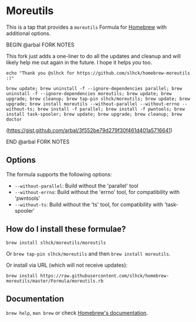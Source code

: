 # Moreutils

This is a tap that provides a `moreutils` Formula for [Homebrew](https://brew.sh/) with additional options.

BEGIN @arbal FORK NOTES

This fork just adds a one-liner to do all the updates and cleanup and will likely help me out again in the future. I hope it helps *you* too.

`echo "Thank you @slhck for https://github.com/slhck/homebrew-moreutils :)"`

`brew update; brew uninstall -f --ignore-dependencies parallel; brew uninstall -f --ignore-dependencies moreutils; brew update; brew upgrade; brew cleanup; brew tap-pin slhck/moreutils; brew update; brew upgrade; brew install moreutils --without-parallel --without-errno --without-ts; brew install -f parallel; brew install -f pwntools; brew install task-spooler; brew update; brew upgrade; brew cleanup; brew doctor`

(https://gist.github.com/arbal/3f552be79d279f30f461d401a5716641)

END @arbal FORK NOTES

## Options

The formula supports the following options:

- `--without-parallel`: Build without the 'parallel' tool
- `--without-errno`: Build without the 'errno' tool, for compatibility with 'pwntools'
- `--without-ts`: Build without the 'ts' tool, for compatibility with 'task-spooler'

## How do I install these formulae?

`brew install slhck/moreutils/moreutils`

Or `brew tap-pin slhck/moreutils` and then `brew install moreutils`.

Or install via URL (which will not receive updates):

```
brew install https://raw.githubusercontent.com/slhck/homebrew-moreutils/master/Formula/moreutils.rb
```

## Documentation

`brew help`, `man brew` or check [Homebrew's documentation](https://docs.brew.sh).
